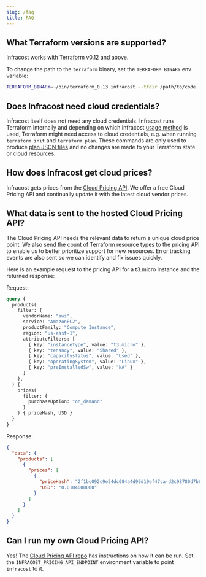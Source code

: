 ```yaml
---
slug: /faq
title: FAQ
---
```


## What Terraform versions are supported?

Infracost works with Terraform v0.12 and above.

To change the path to the `terraform` binary, set the `TERRAFORM_BINARY` env variable:
```sh
TERRAFORM_BINARY=~/bin/terraform_0.13 infracost --tfdir /path/to/code
```

## Does Infracost need cloud credentials?

Infracost itself does not need any cloud credentials. Infracost runs Terraform internally and depending on which Infracost [usage method](/docs/#usage-methods) is used, Terraform might need access to cloud credentials, e.g. when running `terraform init` and `terraform plan`. These commands are only used to produce [plan JSON files](https://www.terraform.io/docs/commands/show.html#json-output) and no changes are made to your Terraform state or cloud resources.

## How does Infracost get cloud prices?

Infracost gets prices from the [Cloud Pricing API](https://github.com/infracost/cloud-pricing-api). We offer a free Cloud Pricing API and continually update it with the latest cloud vendor prices.

## What data is sent to the hosted Cloud Pricing API?

The Cloud Pricing API needs the relevant data to return a unique cloud price point. We also send the count of Terraform resource types to the pricing API to enable us to better prioritize support for new resources. Error tracking events are also sent so we can identify and fix issues quickly.

Here is an example request to the pricing API for a t3.micro instance and the returned response:

Request:
```graphql
query {
  products(
    filter: {
      vendorName: "aws",
      service: "AmazonEC2",
      productFamily: "Compute Instance",
      region: "us-east-1",
      attributeFilters: [
        { key: "instanceType", value: "t3.micro" },
        { key: "tenancy", value: "Shared" },
        { key: "capacitystatus", value: "Used" },
        { key: "operatingSystem", value: "Linux" },
        { key: "preInstalledSw", value: "NA" }
      ]
    },
  ) {
    prices(
      filter: {
        purchaseOption: "on_demand"
      }
    ) { priceHash, USD }
  }
}

```

Response:
```json
{
  "data": {
    "products": [
      {
        "prices": [
          {
            "priceHash": "2f1bc092c9e34dc084a4d96d19ef47ca-d2c98780d7b6e36641b521f1f8145c6f",
            "USD": "0.0104000000"
          }
        ]
      }
    ]
  }
}
```

## Can I run my own Cloud Pricing API?

Yes! The [Cloud Pricing API repo](https://github.com/infracost/cloud-pricing-api) has instructions on how it can be run. Set the `INFRACOST_PRICING_API_ENDPOINT` environment variable to point `infracost` to it.

